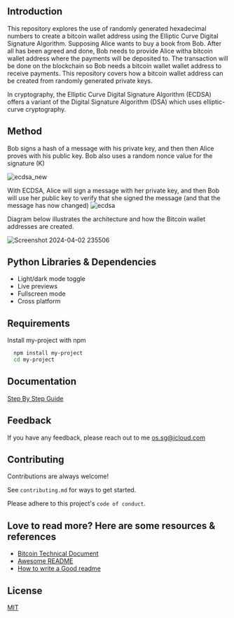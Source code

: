 Introduction
------------

This repository explores the use of randomly generated hexadecimal numbers to create a bitcoin wallet address using the Elliptic Curve Digital Signature Algorithm.
Supposing Alice wants to buy a book from Bob. After all has been agreed and done, Bob needs to provide Alice witha bitcoin wallet address where the payments will be deposited to. The transaction will be done on the blockchain so Bob needs a bitcoin wallet wallet address to receive payments. This repository covers how a bitcoin wallet address can be created from randomly generated private keys. 

In cryptography, the Elliptic Curve Digital Signature Algorithm (ECDSA) offers a variant of the Digital Signature Algorithm (DSA) which uses elliptic-curve cryptography.

## Method

Bob signs a hash of a message with his private key, and then then Alice proves with his public key. Bob also uses a random nonce value for the signature (K)

![ecdsa_new](https://github.com/ol-s-cloud/bitcoin-address-generator/assets/134246135/3311cd8a-cebb-465e-bea8-91fcf7ffb39d)

With ECDSA, Alice will sign a message with her private key, and then Bob will use her public key to verify that she signed the message (and that the message has now changed)
![ecdsa](https://github.com/ol-s-cloud/bitcoin-address-generator/assets/134246135/e062bc0a-fc16-4203-a0fa-c0844cb995df)




Diagram below illustrates the architecture and how the Bitcoin wallet addresses are created.

  ![Screenshot 2024-04-02 235506](https://github.com/ol-s-cloud/bitcoin-address-generator/assets/134246135/5c530686-c50a-4a00-bce7-3d1be3462d99)





## Python Libraries & Dependencies

- Light/dark mode toggle
- Live previews
- Fullscreen mode
- Cross platform

## Requirements

Install my-project with npm

```bash
  npm install my-project
  cd my-project
```

## Documentation

[Step By Step Guide](https://linktodocumentation)


## Feedback

If you have any feedback, please reach out to me os.sg@icloud.com

## Contributing

Contributions are always welcome!

See `contributing.md` for ways to get started.

Please adhere to this project's `code of conduct`.



## Love to read more? Here are some resources & references

 - [Bitcoin Technical Document]( https://en.bitcoin.it/wiki/Technical_background_of_version_1_Bitcoin_addresses)
 - [Awesome README](https://github.com/matiassingers/awesome-readme)
 - [How to write a Good readme](https://bulldogjob.com/news/449-how-to-write-a-good-readme-for-your-github-project)

## License

[MIT](https://choosealicense.com/licenses/mit/)

